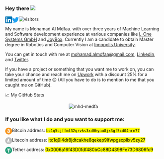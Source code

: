 ### Hey there <img src="https://media.giphy.com/media/hvRJCLFzcasrR4ia7z/giphy.gif" width="25px">

<!--
**mhd-medfa/mhd-medfa** is a ✨ _special_ ✨ repository because its `README.md` (this file) appears on your GitHub profile.

Here are some ideas to get you started:

- 🔭 I’m currently working on ...
- 🌱 I’m currently learning ...
- 👯 I’m looking to collaborate on ...
- 🤔 I’m looking for help with ...
- 💬 Ask me about ...
- 📫 How to reach me: ...
- 😄 Pronouns: ...
- ⚡ Fun fact: ...
-->
<a href="https://www.linkedin.com/in/mohamad-al-mdfaa/">
  <img align="left" alt="Mohamad's LinkedIN" width="22px" src="https://raw.githubusercontent.com/mhd-medfa/mhd-medfa/main/assets/linkedin.svg" />
</a>
<a href="https://twitter.com/mohamadalmadfaa">
  <img align="left" alt="Mohamad Al Mdfaa | Twitter" width="22px" src="https://raw.githubusercontent.com/mhd-medfa/mhd-medfa/main/assets/twitter.svg" />
</a>

![visitors](https://visitor-badge.glitch.me/badge?page_id=mhd-medfa.mhd-medfa)

My name is Mohamad Al Mdfaa. with over three years of Machine Learning and Software development experience at various companies like [L-One Systems GmbH](https://l-one.de/) and [JoyBox](http://joybox-me.com/). Currently I am a candidate to obtain Master degree in Robotics and Computer Vision at [Innopolis University](https://innopolis.university/).

You can get in touch with me at [mohamad.almdfaa@gmail.com](mohamad.almdfaa@gmail.com), [Linkedin](https://www.linkedin.com/in/mohamad-al-mdfaa/), and [Twitter](https://twitter.com/mohamadalmadfaa).

If you have a project or something that you want me to work on, you can take your chance and reach me on [Upwork](https://www.upwork.com/freelancers/~01b27e1d505c87af0d) with a discount 25% for a limited amount of time :wink: (All you have to do is to mention to me that you caught me on GitHub).

📈 My GitHub Stats

<p align="center"> <img src="https://github-readme-stats.vercel.app/api?username=mhd-medfa&show_icons=true&theme=default" alt="mhd-medfa" />
  
### If you like what I do and you want to support me:

Bitcoin address: <a href="bc1q5cjffml32qrvks3xd0hyau8jx3gf5cd04hrn77">
  <img align="left" alt="Bitcoin" width="22px" src="https://raw.githubusercontent.com/mhd-medfa/mhd-medfa/main/assets/bitcoin.svg.png" />
</a>
<mark>`bc1q5cjffml32qrvks3xd0hyau8jx3gf5cd04hrn77`</mark>

Litecoin address: <a href="ltc1q9l4dr8jdtcakhe8qekep9lfwpgscpllxv5zy27">
  <img align="left" alt="Litecoin" width="22px" src="https://raw.githubusercontent.com/mhd-medfa/mhd-medfa/main/assets/litecoin.svg.png" />
</a>
<mark>ltc1q9l4dr8jdtcakhe8qekep9lfwpgscpllxv5zy27</mark>

Tether address: <a href="0x0006a16f43D0fdf480bCc88D4398Fe73D6806fc9"> 
  <img align="left" alt="TetherUSD" width="22px" src="https://raw.githubusercontent.com/mhd-medfa/mhd-medfa/main/assets/tether.svg" />
</a>
<mark>0x0006a16f43D0fdf480bCc88D4398Fe73D6806fc9</mark>
